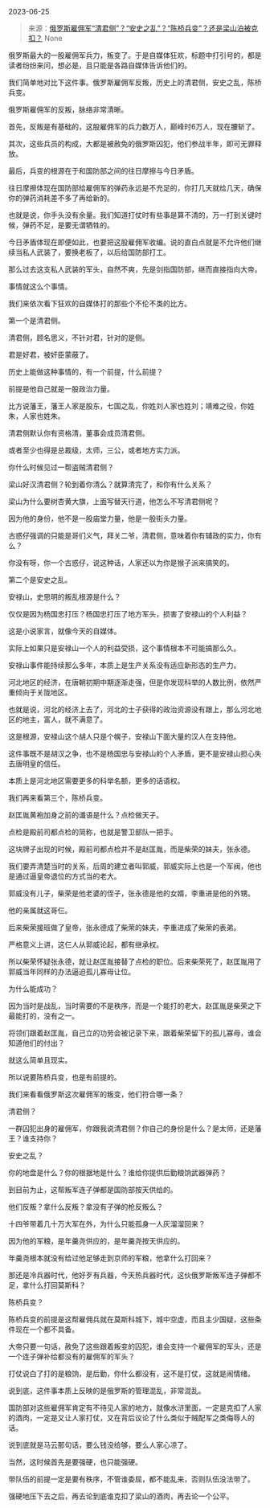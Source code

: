 2023-06-25

> 来源：[俄罗斯雇佣军“清君侧”？“安史之乱”？“陈桥兵变”？还是梁山泊被克扣？](http://mp.weixin.qq.com/s?__biz=MzU3NDc5Nzc0NQ==&amp;mid=2247524751&amp;idx=1&amp;sn=4383b007cd4e07c274a14cfd78c661e8&amp;chksm=fd2ec351ca594a47e8d9410a9dfba77e57d6146d3edc7258d91f1134b56b4602ee82ccd987dd&amp;scene=127#wechat_redirect)
> None

俄罗斯最大的一股雇佣军兵力，叛变了。于是自媒体狂欢，标题中打引号的，都是读者纷纷来问，想必是，且只能是各路自媒体告诉他们的。  

我们简单地对比下这件事。俄罗斯雇佣军反叛，历史上的清君侧，安史之乱，陈桥兵变。  

俄罗斯雇佣军的反叛，脉络非常清晰。

首先，反叛是有基础的，这股雇佣军的兵力数万人，巅峰时6万人，现在腰斩了。  

其次，这些兵员的构成，大都是被赦免的俄罗斯囚犯，他们参战半年，即可无罪释放。  

最后，兵变的根源在于和国防部之间的往日摩擦与今日矛盾。  

往日摩擦体现在国防部给雇佣军的弹药永远是不充足的，你打几天就给几天，确保你的弹药消耗差不多了再给新的。

也就是说，你手头没有余量。我们知道打仗时有些事是算不清的，万一打到关键时候，弹药不足，是要无谓牺牲的。

今日矛盾体现在即便如此，也要把这股雇佣军收编。说的直白点就是不允许他们继续当私人武装了，要换老板了，以后给国防部打工。  

那么过去这支私人武装的军头，自然不爽，先是剑指国防部，继而直接指向大帝。  

事情就这么个事情。  

我们来依次看下狂欢的自媒体打的那些个不伦不类的比方。  

第一个是清君侧。

清君侧，顾名思义，不针对君，针对的是侧。  

君是好君，被奸臣蒙蔽了。  

历史上能做这种事情的，有一个前提，什么前提？  

前提是他自己就是一股政治力量。

比方说藩王，藩王人家是股东，七国之乱，你姓刘人家也姓刘；靖难之役，你姓朱，人家也姓朱。

清君侧默认你有资格清，董事会成员清君侧。  

或者至少也得是总裁级，太师，三公，或者地方实力派。  

你什么时候见过一帮盗贼清君侧？  

梁山好汉清君侧？轮到着你清么？就算清完了，和你有什么关系？

梁山为什么要树杏黄大旗，上面写替天行道，他怎么不写清君侧呢？  

因为他的身份，他不是一股庙堂力量，他是一股街头力量。

古惑仔强调的只能是哥们义气，拜关二爷，清君侧，意味着你有辅政的实力，你有么？  

你没有呀，你一个古惑仔，说这种话，人家还以为你是猴子派来搞笑的。  

第二个是安史之乱。

安禄山，史思明的叛乱根源是什么？  

仅仅是因为杨国忠打压？杨国忠打压了地方军头，损害了安禄山的个人利益？

这是小说家言，就像今天的自媒体。

实际上如果只是安禄山一个人的利益受损，这个事情根本不可能搞那么久。  

安禄山事件能持续那么多年，本质上是生产关系没有适应新形态的生产力。

河北地区的经济，在唐朝初期中期逐渐走强，但是你发现科举的人数比例，依然严重倾向于关陇地区。

也就是说，河北的经济上去了，河北的士子获得的政治资源没有跟上，那么河北地区的地主，富人，就不满意了。  

这是根源，安禄山这个胡人只是个幌子，安禄山下面大量的汉人在支持他。  

这件事既不是胡汉之争，也不是杨国忠与安禄山的个人矛盾，更不是安禄山担心失去唐明皇的信任。  

本质上是河北地区需要更多的科举名额，更多的话语权。  

我们再来看第三个，陈桥兵变。  

赵匡胤黄袍加身之前的谶语是什么？点检做天子。

点检是殿前司都点检的简称，也就是警卫部队一把手。

这块牌子出现的时候，殿前司都点检并不是赵匡胤，而是柴荣的妹夫，张永德。

我们要弄清楚当时的关系，后周的建立者叫郭威，郭威实际上也是一个军阀，他也是通过逼皇帝退位的方式当的老大。

郭威没有儿子，柴荣是他老婆的侄子，张永德是他的女婿，李重进是他的外甥。

他的亲属就这哥仨。

后来柴荣接班做了皇帝，张永德成了柴荣的妹夫，李重进成了柴荣的表弟。

严格意义上讲，这仨人从郭威论起，都有继承权。

所以柴荣怀疑张永德，就让赵匡胤接替了点检的职位。后来柴荣死了，赵匡胤用了郭威当年同样的办法逼迫孤儿寡母让位。

为什么能成功？

因为当时是战乱，当时需要的不是秩序，而是一个能打的老大，赵匡胤是柴荣之下最能打的，没有之一。

将领们跟着赵匡胤，自己立的功劳会被记录下来，跟着柴荣留下的孤儿寡母，谁会知道他们的付出？

就这么简单且现实。

所以说要陈桥兵变，也是有前提的。

我们来看看俄罗斯这次雇佣军的叛变，他们符合哪一条？

清君侧？

一群囚犯出身的雇佣军，你跟我说清君侧？你自己的身份是什么？是太师，还是藩王？谁支持你？

安史之乱？  

你的地盘是什么？你的根据地是什么？谁给你提供后勤粮饷武器弹药？

到目前为止，这帮叛军连子弹都是国防部按天供给的。  

他们反叛？拿什么反叛？拿没有子弹的枪反叛么？  

十四爷带着几十万大军在外，为什么只能孤身一人灰溜溜回来？  

因为他的军粮，是年羹尧供应的，是年羹尧按天供应的。

年羹尧根本就没有给过他足够走到京师的军粮，他拿什么打回来？

那还是冷兵器时代，他好歹有兵器，今天热兵器时代，这伙俄罗斯叛军连子弹都不足，拿什么打回莫斯科？

陈桥兵变？  

陈桥兵变的前提是这帮雇佣兵就在莫斯科城下，城中空虚，而且主少国疑，这些条件现在一个都不具备。

大帝只要一句话，赦免了这些跟着叛变的囚犯，谁会支持一个雇佣军的军头，还是一个连子弹补给都没有的雇佣军的军头？  

打仗说白了打的是粮饷，是后勤，你什么都没有，这不是打仗，这就是闹情绪。  

说到底，这件事本质上反映的是俄罗斯的管理混乱，非常混乱。  

国防部对这些雇佣军肯定有不待见人家的地方，就像水浒里面，一定是克扣了人家的酒肉，一定是又让人家打仗，又在背后议论了什么类似于贼配军之类侮辱人的话。  

说到底就是马云那句话，要么钱没给够，要么人家心凉了。

当然，这时候首先是要强硬，也只能强硬。  

带队伍的前提一定是要有秩序，不管谁委屈，都不能乱来，否则队伍没法带了。

强硬地压下去之后，再去论到底谁克扣了梁山的酒肉，再去论一个公平。

